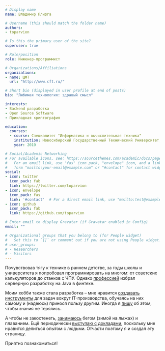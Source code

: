 ```yaml
---
# Display name
name: Владимир Плизга

# Username (this should match the folder name)
authors:
- toparvion

# Is this the primary user of the site?
superuser: true

# Role/position
role: Инженер-программист

# Organizations/Affiliations
organizations:
- name: ЦФТ
  url: "http://www.cft.ru/"

# Short bio (displayed in user profile at end of posts)
bio: "Любимая технология: здравый смысл"

interests:
- Backend разработка
- Open Source Software
- Прикладная криптография

education:
  courses:
  - course: Специалитет "Информатика и вычислительная техника"
    institution: Новосибирский Государственный Технический Университет, АВТФ
    year: 2010

# Social/Academic Networking
# For available icons, see: https://sourcethemes.com/academic/docs/page-builder/#icons
#   For an email link, use "fas" icon pack, "envelope" icon, and a link in the
#   form "mailto:your-email@example.com" or "#contact" for contact widget.
social:
- icon: twitter
  icon_pack: fab
  link: https://twitter.com/toparvion
- icon: envelope
  icon_pack: fas
  link: '#contact'  # For a direct email link, use "mailto:test@example.org".
- icon: github
  icon_pack: fab
  link: https://github.com/toparvion

# Enter email to display Gravatar (if Gravatar enabled in Config)
email: ""

# Organizational groups that you belong to (for People widget)
#   Set this to `[]` or comment out if you are not using People widget.
# user_groups:
# - Researchers
# - Visitors
---
```


Почувствовав тягу к технике в раннем детстве, за годы школы и университета я попробовал программировать на многом: от советских калькуляторов до станков с ЧПУ. Однако [профессией](#experience) избрал серверную разработку на Java в финтехе.

Моим хобби также стала разработка – мне нравится [создавать инструменты](#projects) для задач вокруг IT-производства, обучаясь на них самому и (надеюсь) принося пользу другим. Иногда я [пишу](#posts) об этом, чтобы знания не терялись.

А чтобы не закостенеть, [занимаюсь](https://www.strava.com/athletes/26082931) бегом (зимой на лыжах) и плаванием. Ещё периодически [выступаю с докладами](#featured), поскольку мне нравится делиться опытом с людьми. Отчасти поэтому я и создал эту страницу.

Приятно познакомиться!
